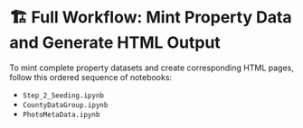 # 🏗️ Full Workflow: Mint Property Data and Generate HTML Output

To mint complete property datasets and create corresponding HTML pages, follow this ordered sequence of notebooks:

- `Step_2_Seeding.ipynb`
- `CountyDataGroup.ipynb`
- `PhotoMetaData.ipynb`
